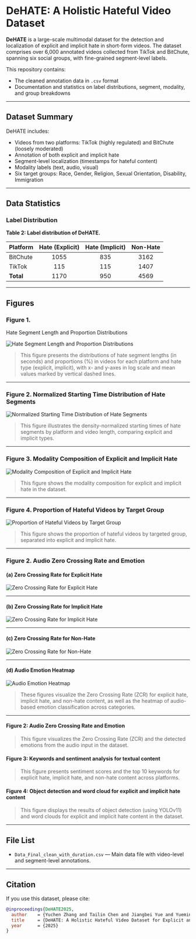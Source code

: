 # DeHATE: A Holistic Hateful Video Dataset

**DeHATE** is a large-scale multimodal dataset for the detection and localization of explicit and implicit hate in short-form videos. The dataset comprises over 6,000 annotated videos collected from TikTok and BitChute, spanning six social groups, with fine-grained segment-level labels.

This repository contains:
- The cleaned annotation data in `.csv` format
- Documentation and statistics on label distributions, segment, modality, and group breakdowns

---

## Dataset Summary

DeHATE includes:
- Videos from two platforms: TikTok (highly regulated) and BitChute (loosely moderated)
- Annotation of both explicit and implicit hate
- Segment-level localization (timestamps for hateful content)
- Modality labels (text, audio, visual)
- Six target groups: Race, Gender, Religion, Sexual Orientation, Disability, Immigration

---

## Data Statistics

### Label Distribution

**Table 2: Label distribution of DeHATE.**

| Platform  | Hate (Explicit) | Hate (Implicit) | Non-Hate |
|-----------|:--------------:|:---------------:|:--------:|
| BitChute  | 1055           | 835             | 3162     |
| TikTok    | 115            | 115             | 1407     |
| **Total** | 1170           | 950             | 4569     |

---

## Figures

### Figure 1. 
Hate Segment Length and Proportion Distributions

![Hate Segment Length and Proportion Distributions](Images/HateSegment_clear.png)

> This figure presents the distributions of hate segment lengths (in seconds) and proportions (%) in videos for each platform and hate type (explicit, implicit), with x- and y-axes in log scale and mean values marked by vertical dashed lines.

---

### Figure 2. Normalized Starting Time Distribution of Hate Segments

![Normalized Starting Time Distribution of Hate Segments](Images/HateStartingTime_clear.png)

> This figure illustrates the density-normalized starting times of hate segments by platform and video length, comparing explicit and implicit types.

---

### Figure 3. Modality Composition of Explicit and Implicit Hate

![Modality Composition of Explicit and Implicit Hate](Images/HateModality_clear.png)

> This figure shows the modality composition for explicit and implicit hate in the dataset.

---

### Figure 4. Proportion of Hateful Videos by Target Group

![Proportion of Hateful Videos by Target Group](Images/HateTargetGroup_clear.png)

> This figure shows the proportion of hateful videos by targeted group, separated into explicit and implicit hate.

---

### Figure 2. Audio Zero Crossing Rate and Emotion

#### (a) Zero Crossing Rate for Explicit Hate

![Zero Crossing Rate for Explicit Hate](Images/cross_rate_explicit.jpg)

---

#### (b) Zero Crossing Rate for Implicit Hate

![Zero Crossing Rate for Implicit Hate](Images/cross_rate_implicit.jpg)

---

#### (c) Zero Crossing Rate for Non-Hate

![Zero Crossing Rate for Non-Hate](Images/cross_rate_non-hate.jpg)

---

#### (d) Audio Emotion Heatmap

![Audio Emotion Heatmap](Images/emotion_audio_heatmap.jpg)

> These figures visualize the Zero Crossing Rate (ZCR) for explicit hate, implicit hate, and non-hate content, as well as the heatmap of audio-based emotion classification across categories.

---



#### Figure 2: Audio Zero Crossing Rate and Emotion

> This figure visualizes the Zero Crossing Rate (ZCR) and the detected emotions from the audio input in the dataset.

#### Figure 3: Keywords and sentiment analysis for textual content

> This figure presents sentiment scores and the top 10 keywords for explicit hate, implicit hate, and non-hate content across platforms.

#### Figure 4: Object detection and word cloud for explicit and implicit hate content

> This figure displays the results of object detection (using YOLOv11) and word clouds for explicit and implicit hate content in the dataset.

---

## File List

- `Data_Final_clean_with_duration.csv` — Main data file with video-level and segment-level annotations.

---

## Citation

If you use this dataset, please cite:

```bibtex
@inproceedings{DeHATE2025,
  author    = {Yuchen Zhang and Tailin Chen and Jiangbei Yue and Yueming Sun and Rahul Singh and Jianbo Jiao and Zeyu Fu},
  title     = {DeHATE: A Holistic Hateful Video Dataset for Explicit and Implicit Hate Detection and Localization},
  year      = {2025}
}
